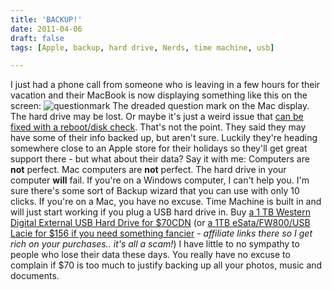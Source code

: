 ```yaml
---
title: 'BACKUP!'
date: 2011-04-06
draft: false
tags: [Apple, backup, hard drive, Nerds, time machine, usb]

---
```


I just had a phone call from someone who is leaving in a few hours for their vacation and their MacBook is now displaying something like this on the screen: ![](https://chrisenns.com/wp-content/uploads/2011/04/questionmark.jpg "questionmark") The dreaded question mark on the Mac display. The hard drive may be lost. Or maybe it's just a weird issue that [can be fixed with a reboot/disk check](http://support.apple.com/kb/ts1440). That's not the point. They said they may have some of their info backed up, but aren't sure. Luckily they're heading somewhere close to an Apple store for their holidays so they'll get great support there - but what about their data? Say it with me: Computers are **not** perfect. Mac computers are **not** perfect. The hard drive in your computer **will** fail. If you're on a Windows computer, I can't help you. I'm sure there's some sort of Backup wizard that you can use with only 10 clicks. If you're on a Mac, you have no excuse. Time Machine is built in and will just start working if you plug a USB hard drive in. Buy [a 1 TB Western Digital External USB Hard Drive for $70CDN](http://www.amazon.ca/gp/product/B002QEBMB4/ref=as_li_ss_tl?ie=UTF8&tag=farawsoclos0a-20&linkCode=as2&camp=15121&creative=390961&creativeASIN=B002QEBMB4) (or [a 1TB eSata/FW800/USB Lacie for $156 if you need something fancier](http://www.amazon.ca/gp/product/B001KFH6K6/ref=as_li_ss_tl?ie=UTF8&tag=farawsoclos0a-20&linkCode=as2&camp=15121&creative=390961&creativeASIN=B001KFH6K6) - _affiliate links there so I get rich on your purchases.. it's all a scam!_) I have little to no sympathy to people who lose their data these days. You really have no excuse to complain if $70 is too much to justify backing up all your photos, music and documents.